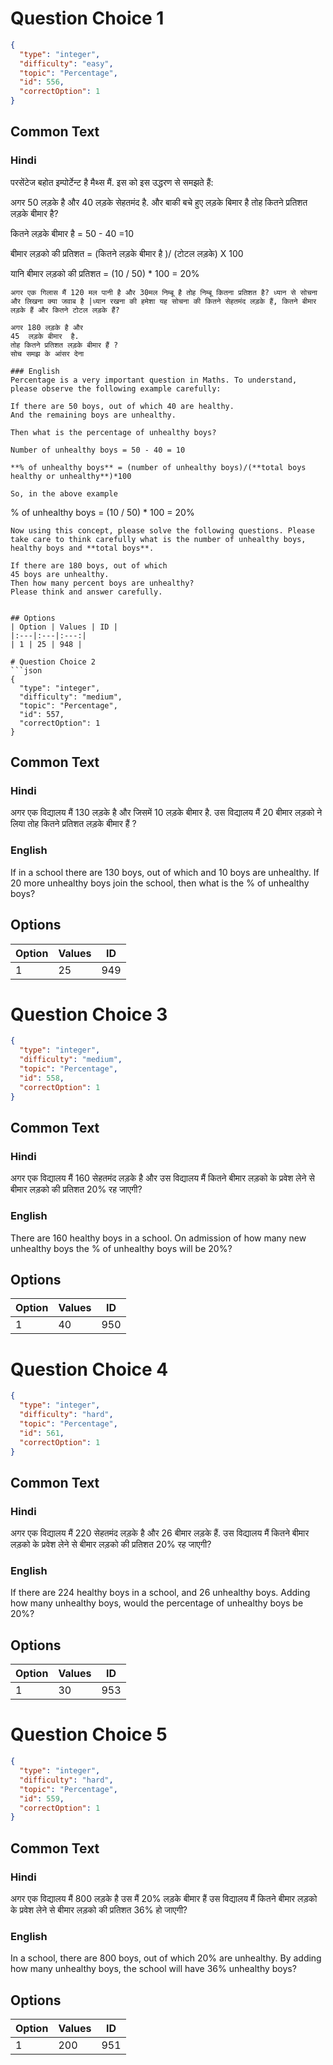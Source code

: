 
# Question Choice 1
```json
{
  "type": "integer",
  "difficulty": "easy",
  "topic": "Percentage",
  "id": 556,
  "correctOption": 1
}
```

## Common Text

### Hindi
परसेंटेज बहोत इम्पोर्टेन्ट है मैथ्स मैं. इस को इस उद्धरण से समझते हैं:

अगर 50 लड़के है और 40 लड़के सेहतमंद है. और बाकी बचे हुए लड़के बिमार है 
तोह कितने प्रतिशत लड़के बीमार है?

कितने लड़के बीमार है = 50 - 40 =10 

बीमार लड़को की प्रतिशत = (कितने लड़के बीमार है )/ (टोटल लड़के) X 100 

यानि बीमार लड़को की प्रतिशत = (10 / 50) * 100 = 20%
```
अगर एक गिलास मैं 120 मल पानी है और 30मल निम्बू है तोह निम्बू कितना प्रतिशत है? ध्यान से सोचना और लिखना क्या जवाब है |ध्यान रखना की हमेशा यह सोचना की कितने सेहतमंद लड़के हैं, कितने बीमार लड़के हैं और कितने टोटल लड़के हैं?

अगर 180 लड़के है और 
45  लड़के बीमार  है. 
तोह कितने प्रतिशत लड़के बीमार हैं ?
सोच समझ के आंसर देना 

### English
Percentage is a very important question in Maths. To understand, please observe the following example carefully:

If there are 50 boys, out of which 40 are healthy.
And the remaining boys are unhealthy.

Then what is the percentage of unhealthy boys?

Number of unhealthy boys = 50 - 40 = 10

**% of unhealthy boys** = (number of unhealthy boys)/(**total boys healthy or unhealthy**)*100

So, in the above example

```
% of unhealthy boys = (10 / 50) * 100 = 20%
```
Now using this concept, please solve the following questions. Please take care to think carefully what is the number of unhealthy boys, healthy boys and **total boys**.

If there are 180 boys, out of which
45 boys are unhealthy.
Then how many percent boys are unhealthy?
Please think and answer carefully.


## Options
| Option | Values | ID |
|:---|:---|:---:|
| 1 | 25 | 948 |

# Question Choice 2
```json
{
  "type": "integer",
  "difficulty": "medium",
  "topic": "Percentage",
  "id": 557,
  "correctOption": 1
}
```

## Common Text

### Hindi
अगर एक विद्यालय मैं 130 लड़के है और 
जिसमें 10  लड़के बीमार  है. 
उस विद्यालय मैं 20 बीमार लड़को ने  लिया 
तोह कितने प्रतिशत लड़के बीमार हैं ?


### English
If in a school there are 130 boys, out of which
and 10 boys are unhealthy.
If 20 more unhealthy boys join the school,
then what is the % of unhealthy boys?


## Options
| Option | Values | ID |
|:---|:---|:---:|
| 1 | 25 | 949 |

# Question Choice 3
```json
{
  "type": "integer",
  "difficulty": "medium",
  "topic": "Percentage",
  "id": 558,
  "correctOption": 1
}
```

## Common Text

### Hindi
अगर एक विद्यालय मैं 160 सेहतमंद  लड़के है और 
उस विद्यालय मैं कितने बीमार लड़को के प्रवेश लेने से 
बीमार लड़को की प्रतिशत 20% रह जाएगी?


### English
There are 160 healthy boys in a school.
On admission of how many new unhealthy boys
the % of unhealthy boys will be 20%?


## Options
| Option | Values | ID |
|:---|:---|:---:|
| 1 | 40 | 950 |

# Question Choice 4
```json
{
  "type": "integer",
  "difficulty": "hard",
  "topic": "Percentage",
  "id": 561,
  "correctOption": 1
}
```

## Common Text

### Hindi
अगर एक विद्यालय मैं 220  सेहतमंद  लड़के है और 26 बीमार लड़के हैं. 
उस विद्यालय मैं कितने बीमार लड़को के प्रवेश लेने से बीमार लड़को की प्रतिशत 20% रह जाएगी?


### English
If there are 224 healthy boys in a school, 
and 26 unhealthy boys.
Adding how many unhealthy boys, 
would the percentage of unhealthy boys be 20%?


## Options
| Option | Values | ID |
|:---|:---|:---:|
| 1 | 30 | 953 |

# Question Choice 5
```json
{
  "type": "integer",
  "difficulty": "hard",
  "topic": "Percentage",
  "id": 559,
  "correctOption": 1
}
```

## Common Text

### Hindi
अगर एक विद्यालय मैं 800 लड़के है
उस मैं 20% लड़के बीमार हैं 
उस विद्यालय मैं कितने बीमार लड़को के प्रवेश लेने से बीमार लड़को की प्रतिशत 36%  हो जाएगी?


### English
In a school, there are 800 boys,
out of which 20% are unhealthy.
By adding how many unhealthy boys,
the school will have 36% unhealthy boys?


## Options
| Option | Values | ID |
|:---|:---|:---:|
| 1 | 200 | 951 |
